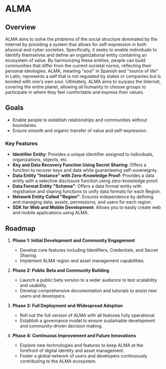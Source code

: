 # ALMA

## Overview
ALMA aims to solve the problems of the social structure dominated by the Internet by providing a system that allows for self-expression in both physical and cyber societies. Specifically, it seeks to enable individuals to identify themselves and define an organizational entity containing an ecosystem of value. By harmonizing these entities, people can build communities that differ from the current societal norms, reflecting their personal ideologies.
ALMA, meaning "soul" in Spanish and "source of life" in Latin, represents a self that is not regulated by states or companies but is bonded with one's own soul. Ultimately, ALMA aims to surpass the Internet, covering the entire planet, allowing all humanity to choose groups to participate in where they feel comfortable and express their values.

## Goals
- Enable people to establish relationships and communities without boundaries.
- Ensure smooth and organic transfer of value and self-expression.

### Key Features
- **Identifier Entity**: Provides a unique identifier assigned to individuals, organizations, objects, etc.
- **Key and Data Recovery Function Using Secret Sharing**: Offers a function to recover keys and data while guaranteeing self-sovereignty.
- **Data Entity "Instance" with Zero-Knowledge Proof**: Provides a data entity with a selective disclosure function using zero-knowledge proof.
- **Data Format Entity "Schema"**: Offers a data format entity with registration and sharing functions to unify data formats for each Region.
- **Network Entity Called "Region"**: Ensures independence by defining and managing data, assets, permissions, and users for each region.
- **SDK for Web and Mobile Development**: Allows you to easily create web and mobile applications using ALMA.

## Roadmap
1. **Phase 1: Initial Development and Community Engagement**
   - Develop core features including Identifiers, Credentials, and Secret Sharing.
   - Implement ALMA region and asset management capabilities.

2. **Phase 2: Public Beta and Community Building**
   - Launch a public beta version to a wider audience to test scalability and usability.
   - Develop comprehensive documentation and tutorials to assist new users and developers.

3. **Phase 3: Full Deployment and Widespread Adoption**
   - Roll out the full version of ALMA with all features fully operational.
   - Establish a governance model to ensure sustainable development and community-driven decision making.

4. **Phase 4: Continuous Improvement and Future Innovations**
   - Explore new technologies and features to keep ALMA at the forefront of digital identity and asset management.
   - Foster a global network of users and developers continuously contributing to the ALMA ecosystem.
